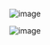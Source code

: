 ![image](https://github.com/user-attachments/assets/4afffb41-ef8b-42b6-a111-7dd8a20714cb)

![image](https://github.com/user-attachments/assets/7967072f-d0e9-404e-a378-3c01e9c4d58b)
